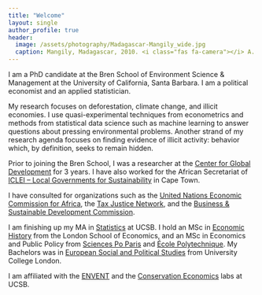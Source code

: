```yaml
---
title: "Welcome"
layout: single
author_profile: true
header:
  image: /assets/photography/Madagascar-Mangily_wide.jpg
  caption: Mangily, Madagascar, 2010. <i class="fas fa-camera"></i> A. Lépissier
---
```


I am a PhD candidate at the Bren School of Environment Science & Management at the University of California, Santa Barbara. I am a political economist and an applied statistician.

My research focuses on deforestation, climate change, and illicit economies. I use quasi-experimental techniques from econometrics and methods from statistical data science such as machine learning to answer questions about pressing environmental problems. Another strand of my research agenda focuses on finding evidence of illicit activity: behavior which, by definition, seeks to remain hidden.

Prior to joining the Bren School, I was a researcher at the [Center for Global Development](https://www.cgdev.org/) for 3 years. I have also worked for the African Secretariat of [ICLEI – Local Governments for Sustainability](https://africa.iclei.org/) in Cape Town.

I have consulted for organizations such as the [United Nations Economic Commission for Africa](https://www.uneca.org/), the [Tax Justice Network](https://www.taxjustice.net/), and the [Business & Sustainable Development Commission](http://businesscommission.org/).

I am finishing up my MA in [Statistics](https://www.pstat.ucsb.edu/) at UCSB. I hold an MSc in [Economic History](http://www.lse.ac.uk/Economic-History) from the London School of Economics, and an MSc in Economics and Public Policy from [Sciences Po Paris](https://www.sciencespo.fr/public/en.html) and [École Polytechnique](https://www.polytechnique.edu/en). My Bachelors was in [European Social and Political Studies](https://www.ucl.ac.uk/european-international-social-political-studies/) from University College London.

I am affiliated with the [ENVENT](https://www.enventlab.com/) and the [Conservation Economics](http://conservation-econ.com/) labs at UCSB.
